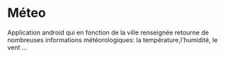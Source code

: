 # Méteo
Application android qui en fonction de la ville renseignée retourne de nombreuses informations météorologiques: la température,l'humidité, le vent ...
